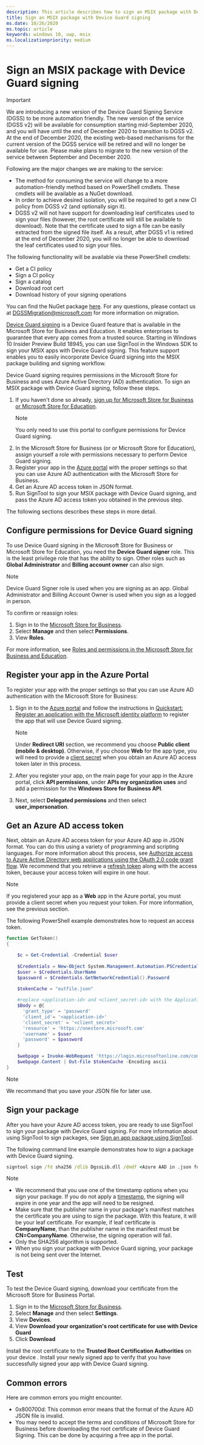 ```yaml
---
description: This article describes how to sign an MSIX package with Device Guard signing, which enables enterprises to guarantee that apps come from a trusted source.
title: Sign an MSIX package with Device Guard signing
ms.date: 10/26/2020
ms.topic: article
keywords: windows 10, uwp, msix
ms.localizationpriority: medium
---
```


# Sign an MSIX package with Device Guard signing

> [!IMPORTANT]
> We are introducing a new version of the Device Guard Signing Service (DGSS) to be more automation friendly. The new version of the service (DGSS v2) will be available for consumption starting mid-September 2020, and you will have until the end of December 2020 to transition to DGSS v2. At the end of December 2020, the existing web-based mechanisms for the current version of the DGSS service will be retired and will no longer be available for use. Please make plans to migrate to the new version of the service between September and December 2020.
>
> Following are the major changes we are making to the service: 
> - The method for consuming the service will change to a more automation-friendly method based on PowerShell cmdlets. These cmdlets will be available as a NuGet download.
> - In order to achieve desired isolation, you will be required to get a new CI policy from DGSS v2 (and optionally sign it). 
> -	DGSS v2 will not have support for downloading leaf certificates used to sign your files (however, the root certificate will still be available to download).  Note that the certificate used to sign a file can be easily extracted from the signed file itself.  As a result, after DGSS v1 is retired at the end of December 2020, you will no longer be able to download the leaf certificates used to sign your files.
>
> The following functionality will be available via these PowerShell cmdlets:
> - Get a CI policy
> - Sign a CI policy
> - Sign a catalog 
> - Download root cert
> - Download history of your signing operations 
>
> You can find the NuGet package [here](https://www.nuget.org/packages/Microsoft.Acs.Dgss.Client/). For any questions, please contact us at DGSSMigration@microsoft.com for more information on migration.  


[Device Guard signing](/microsoft-store/device-guard-signing-portal) is a Device Guard feature that is available in the Microsoft Store for Business and Education. It enables enterprises to guarantee that every app comes from a trusted source. Starting in Windows 10 Insider Preview Build 18945, you can use SignTool in the Windows SDK to sign your MSIX apps with Device Guard signing. This feature support enables you to easily incorporate Device Guard signing into the MSIX package building and signing workflow.

Device Guard signing requires permissions in the Microsoft Store for Business and uses Azure Active Directory (AD) authentication. To sign an MSIX package with Device Guard signing, follow these steps.

1. If you haven't done so already, [sign up for Microsoft Store for Business or Microsoft Store for Education](/microsoft-store/sign-up-microsoft-store-for-business).
    > [!NOTE]
    > You only need to use this portal to configure permissions for Device Guard signing.
2. In the Microsoft Store for Business (or or Microsoft Store for Education), assign yourself a role with permissions necessary to perform Device Guard signing.
3. Register your app in the [Azure portal](https://portal.azure.com/) with the proper settings so that you can use Azure AD authentication with the Microsoft Store for Business.
4. Get an Azure AD access token in JSON format.
5. Run SignTool to sign your MSIX package with Device Guard signing, and pass the Azure AD access token you obtained in the previous step.

The following sections describes these steps in more detail.

## Configure permissions for Device Guard signing

To use Device Guard signing in the Microsoft Store for Business or Microsoft Store for Education, you need the **Device Guard signer** role. This is the least privilege role that has the ability to sign. Other roles such as **Global Administrator** and **Billing account owner** can also sign. 

 > [!NOTE]
 > Device Guard Signer role is used when you are signing as an app. Global Administrator and Billing Account Owner is used when you sign as a logged in person.

To confirm or reassign roles:

1. Sign in to the [Microsoft Store for Business](https://businessstore.microsoft.com/).
2. Select **Manage** and then select **Permissions**.
3. View **Roles**.

For more information, see [Roles and permissions in the Microsoft Store for Business and Education](/microsoft-store/roles-and-permissions-microsoft-store-for-business).

## Register your app in the Azure Portal

To register your app with the proper settings so that you can use Azure AD authentication with the Microsoft Store for Business:

1. Sign in to the [Azure portal](https://portal.azure.com/) and follow the instructions in [Quickstart: Register an application with the Microsoft identity platform](/azure/active-directory/develop/quickstart-register-app) to register the app that will use Device Guard signing.

    > [!NOTE]
    > Under **Redirect URI** section, we recommend you choose **Public client (mobile & desktop)**. Otherwise, if you choose **Web** for the app type, you will need to provide a [client secret](/azure/active-directory/develop/quickstart-configure-app-access-web-apis#add-credentials-to-your-web-application) when you obtain an Azure AD access token later in this process.

2. After you register your app, on the main page for your app in the Azure portal, click **API permissions**, under **APIs my organization uses** and add a permission for the **Windows Store for Business API**.

3. Next, select **Delegated permissions** and then select **user_impersonation**.

## Get an Azure AD access token

Next, obtain an Azure AD access token for your Azure AD app in JSON format. You can do this using a variety of programming and scripting languages. For more information about this process, see [Authorize access to Azure Active Directory web applications using the OAuth 2.0 code grant flow](/azure/active-directory/develop/v1-protocols-oauth-code). We recommend that you retrieve a [refresh token](/azure/active-directory/develop/v1-protocols-oauth-code#refreshing-the-access-tokens) along with the access token, because your access token will expire in one hour.

> [!NOTE]
> If you registered your app as a **Web** app in the Azure portal, you must provide a client secret when you request your token. For more information, see the previous section.

The following PowerShell example demonstrates how to request an access token.

```powershell
function GetToken()
{

    $c = Get-Credential -Credential $user
    
    $Credentials = New-Object System.Management.Automation.PSCredential -ArgumentList $c.UserName, $c.password
    $user = $Credentials.UserName
    $password = $Credentials.GetNetworkCredential().Password
    
    $tokenCache = "outfile.json"

    #replace <application-id> and <client_secret-id> with the Application ID from your Azure AD application registration
    $Body = @{
      'grant_type' = 'password'
      'client_id'= '<application-id>'
      'client_secret' = '<client_secret>'
      'resource' = 'https://onestore.microsoft.com'
      'username' = $user
      'password' = $password
    }

    $webpage = Invoke-WebRequest 'https://login.microsoftonline.com/common/oauth2/token' -Method 'POST'  -Body $Body -UseBasicParsing
    $webpage.Content | Out-File $tokenCache -Encoding ascii
}
```

> [!NOTE]
> We recommand that you save your JSON file for later use.

## Sign your package

After you have your Azure AD access token, you are ready to use SignTool to sign your package with Device Guard signing. For more information about using SignTool to sign packages, see [Sign an app package using SignTool](/windows/uwp/packaging/sign-app-package-using-signtool?context=%252fwindows%252fmsix%252frender#prerequisites).

The following command line example demonstrates how to sign a package with Device Guard signing.

```cmd
signtool sign /fd sha256 /dlib DgssLib.dll /dmdf <Azure AAD in .json format> /t <timestamp-service-url> <your .msix package>
```

> [!NOTE]
> * We recommend that you use one of the timestamp options when you sign your package. If you do not apply a [timestamp](signing-package-overview.md#timestamping), the signing will expire in one year and the app will need to be resigned.
> * Make sure that the publisher name in your package's manifest matches the certificate you are using to sign the package. With this feature, it will be your leaf certificate. For example, if leaf certificate is **CompanyName**, than the publisher name in the manifest must be **CN=CompanyName**. Otherwise, the signing operation will fail.
> * Only the SHA256 algorithm is supported.
> * When you sign your package with Device Guard signing, your package is not being sent over the Internet.

## Test

To test the Device Guard signing, download your certificate from the Microsoft Store for Business Portal.

1. Sign in to the [Microsoft Store for Business](https://businessstore.microsoft.com/).
2. Select **Manage** and then select **Settings**.
3. View **Devices**.
4. View **Download your organization's root certificate for use with Device Guard**
5. Click **Download** 

Install the root certificate to the **Trusted Root Certification Authorities** on your device . Install your newly signed app to verify that you have successfully signed your app with Device Guard signing.

## Common errors

Here are common errors you might encounter.

* 0x800700d: This common error means that the format of the Azure AD JSON file is invalid.
* You may need to accept the terms and conditions of Microsoft Store for Business before downloading the root certificate of Device Guard Signing. This can be done by acquiring a free app in the portal.
